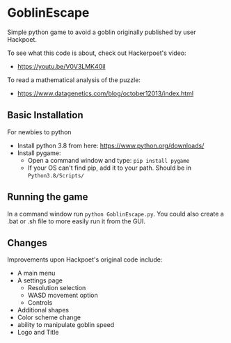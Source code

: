 # GoblinEscape
Simple python game to avoid a goblin originally published by user Hackpoet.

To see what this code is about, check out Hackerpoet's video:
 - https://youtu.be/V0V3LMK40iI

To read a mathematical analysis of the puzzle:
- https://www.datagenetics.com/blog/october12013/index.html

## Basic Installation
For newbies to python
* Install python 3.8 from here: https://www.python.org/downloads/
* Install pygame:
  * Open a command window and type: `pip install pygame`
  * If your OS can't find pip, add it to your path.  Should be in `Python3.8/Scripts/`

## Running the game
In a command window run `python GoblinEscape.py`.
You could also create a .bat or .sh file to more easily run it from the GUI.

## Changes
Improvements upon Hackpoet's original code include:
- A main menu
- A settings page
  - Resolution selection
  - WASD movement option
  - Controls
- Additional shapes
- Color scheme change
- ability to manipulate goblin speed
- Logo and Title
